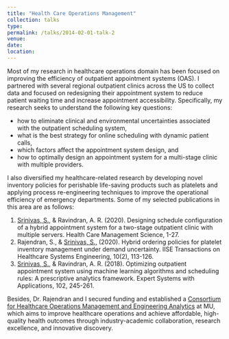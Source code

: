 ```yaml
---
title: "Health Care Operations Management"
collection: talks
type: 
permalink: /talks/2014-02-01-talk-2
venue: 
date: 
location:
---
```


Most of my research in healthcare operations domain has been focused on improving the efficiency of outpatient appointment systems (OAS). I partnered with several regional outpatient clinics across the US to collect data and focused on redesigning their appointment system to reduce patient waiting time and increase appointment accessibility. Specifically, my research seeks to understand the following key questions:

* how to eliminate clinical and environmental uncertainties associated with the outpatient scheduling system, 
* what is the best strategy for online scheduling with dynamic patient calls, 
* which factors affect the appointment system design, and 
* how to optimally design an appointment system for a multi-stage clinic with multiple providers. 

I also diversified my healthcare-related research by developing novel inventory policies for perishable life-saving products such as platelets and applying process re-engineering techniques to improve the operational efficiency of emergency departments. Some of my selected publications in this area are as follows:

1. <ins>Srinivas, S.,</ins> & Ravindran, A. R. (2020). Designing schedule configuration of a hybrid appointment system for a two-stage outpatient clinic with multiple servers. Health Care Management Science, 1-27.
1. Rajendran, S., & <ins>Srinivas, S.,</ins> (2020). Hybrid ordering policies for platelet inventory management under demand uncertainty. IISE Transactions on Healthcare Systems Engineering, 10(2), 113-126.
1. <ins>Srinivas, S.,</ins>  & Ravindran, A. R. (2018). Optimizing outpatient appointment system using machine learning algorithms and scheduling rules: A prescriptive analytics framework. Expert Systems with Applications, 102, 245-261.
 
Besides, Dr. Rajendran and I secured funding and established a [Consortium for Healthcare Operations Management and Engineering Analytics](https://engineering.missouri.edu/research/research-initiatives/home-consortium/) at MU, which aims to improve healthcare operations and achieve affordable, high-quality health outcomes through industry-academic collaboration, research excellence, and innovative discovery.  

